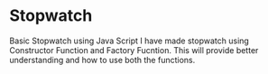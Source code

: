 # Stopwatch
Basic Stopwatch using Java Script
I have made stopwatch using Constructor Function and Factory Fucntion.
This will provide better understanding and how to use both the functions.

